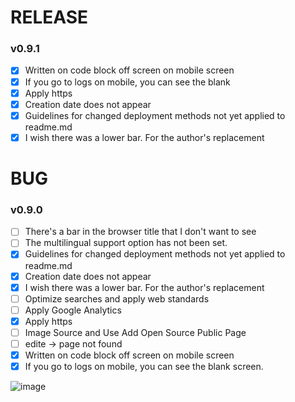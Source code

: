 # RELEASE
### v0.9.1
- [x] Written on code block off screen on mobile screen
- [x] If you go to logs on mobile, you can see the blank 
- [x] Apply https
- [x] Creation date does not appear
- [x] Guidelines for changed deployment methods not yet applied to readme.md
- [x] I wish there was a lower bar. For the author's replacement

# BUG
### v0.9.0
- [ ] There's a bar in the browser title that I don't want to see
- [ ] The multilingual support option has not been set.
- [x] Guidelines for changed deployment methods not yet applied to readme.md
- [x] Creation date does not appear
- [x] I wish there was a lower bar. For the author's replacement
- [ ] Optimize searches and apply web standards
- [ ] Apply Google Analytics
- [x] Apply https
- [ ] Image Source and Use Add Open Source Public Page
- [ ] edite -> page not found
- [x] Written on code block off screen on mobile screen
- [x] If you go to logs on mobile, you can see the blank screen.

![image](https://user-images.githubusercontent.com/10396850/204098107-a5384d08-fc65-4341-9a19-4b23a0eb3d71.png)
